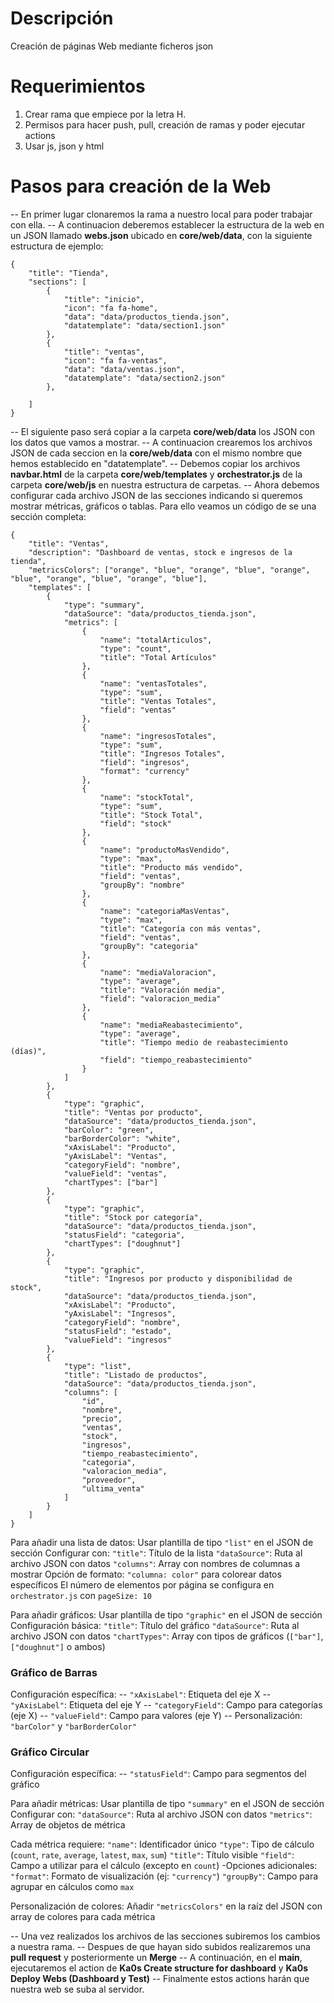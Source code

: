 # Descripción
Creación de páginas Web mediante ficheros json

# Requerimientos
1. Crear rama que empiece por la letra H.
2. Permisos para hacer push, pull, creación de ramas y poder ejecutar actions
3. Usar js, json y html 

# Pasos para creación de la Web
-- En primer lugar clonaremos la rama a nuestro local para poder trabajar con ella.
-- A continuacion deberemos establecer la estructura de la web en un JSON llamado **webs.json** ubicado en **core/web/data**, con la siguiente estructura de ejemplo:
```shell
{
    "title": "Tienda",
    "sections": [
        {
            "title": "inicio",
            "icon": "fa fa-home",
            "data": "data/productos_tienda.json",
            "datatemplate": "data/section1.json"
        },
        {
            "title": "ventas",
            "icon": "fa fa-ventas",
            "data": "data/ventas.json",
            "datatemplate": "data/section2.json"
        },

    ]
}
```
-- El siguiente paso será copiar a la carpeta **core/web/data** los JSON con los datos que vamos a mostrar.
-- A continuacion crearemos los archivos JSON de cada seccion en la **core/web/data** con el mismo nombre que hemos establecido en "datatemplate".
-- Debemos copiar los archivos **navbar.html** de la carpeta **core/web/templates** y **orchestrator.js** de la carpeta **core/web/js** en nuestra estructura de carpetas.
-- Ahora debemos configurar cada archivo JSON de las secciones indicando si queremos mostrar métricas, gráficos o tablas. Para ello veamos un código de  se una sección completa:
```
{
    "title": "Ventas",
    "description": "Dashboard de ventas, stock e ingresos de la tienda",
    "metricsColors": ["orange", "blue", "orange", "blue", "orange", "blue", "orange", "blue", "orange", "blue"],
    "templates": [
        {
            "type": "summary",
            "dataSource": "data/productos_tienda.json",
            "metrics": [
                {
                    "name": "totalArticulos",
                    "type": "count",
                    "title": "Total Artículos"
                },
                {
                    "name": "ventasTotales",
                    "type": "sum",
                    "title": "Ventas Totales",
                    "field": "ventas"
                },
                {
                    "name": "ingresosTotales",
                    "type": "sum",
                    "title": "Ingresos Totales",
                    "field": "ingresos",
                    "format": "currency"
                },
                {
                    "name": "stockTotal",
                    "type": "sum",
                    "title": "Stock Total",
                    "field": "stock"
                },
                {
                    "name": "productoMasVendido",
                    "type": "max",
                    "title": "Producto más vendido",
                    "field": "ventas",
                    "groupBy": "nombre"
                },
                {
                    "name": "categoriaMasVentas",
                    "type": "max",
                    "title": "Categoría con más ventas",
                    "field": "ventas",
                    "groupBy": "categoria"
                },
                {
                    "name": "mediaValoracion",
                    "type": "average",
                    "title": "Valoración media",
                    "field": "valoracion_media"
                },
                {
                    "name": "mediaReabastecimiento",
                    "type": "average",
                    "title": "Tiempo medio de reabastecimiento (días)",
                    "field": "tiempo_reabastecimiento"
                }
            ]
        },
        {
            "type": "graphic",
            "title": "Ventas por producto",
            "dataSource": "data/productos_tienda.json",
            "barColor": "green",
            "barBorderColor": "white",
            "xAxisLabel": "Producto",
            "yAxisLabel": "Ventas",
            "categoryField": "nombre",
            "valueField": "ventas",
            "chartTypes": ["bar"]
        },
        {
            "type": "graphic",
            "title": "Stock por categoría",
            "dataSource": "data/productos_tienda.json",
            "statusField": "categoria",
            "chartTypes": ["doughnut"]
        },
        {
            "type": "graphic",
            "title": "Ingresos por producto y disponibilidad de stock",
            "dataSource": "data/productos_tienda.json",
            "xAxisLabel": "Producto",
            "yAxisLabel": "Ingresos",
            "categoryField": "nombre",
            "statusField": "estado",
            "valueField": "ingresos"
        },
        {
            "type": "list",
            "title": "Listado de productos",
            "dataSource": "data/productos_tienda.json",
            "columns": [
                "id",
                "nombre",
                "precio",
                "ventas",
                "stock",
                "ingresos",
                "tiempo_reabastecimiento",
                "categoria",
                "valoracion_media",
                "proveedor",
                "ultima_venta"
            ]
        }
    ]
}
```
Para añadir una lista de datos:
Usar plantilla de tipo `"list"` en el JSON de sección
Configurar con:
`"title"`: Título de la lista
`"dataSource"`: Ruta al archivo JSON con datos
`"columns"`: Array con nombres de columnas a mostrar
Opción de formato: `"columna: color"` para colorear datos específicos
El número de elementos por página se configura en `orchestrator.js` con `pageSize: 10`

Para añadir gráficos:
Usar plantilla de tipo `"graphic"` en el JSON de sección
Configuración básica:
`"title"`: Título del gráfico
`"dataSource"`: Ruta al archivo JSON con datos
`"chartTypes"`: Array con tipos de gráficos (`["bar"]`, `["doughnut"]` o ambos)

### Gráfico de Barras
Configuración específica:
-- `"xAxisLabel"`: Etiqueta del eje X
-- `"yAxisLabel"`: Etiqueta del eje Y
-- `"categoryField"`: Campo para categorías (eje X)
-- `"valueField"`: Campo para valores (eje Y)
-- Personalización: `"barColor"` y `"barBorderColor"`

### Gráfico Circular
Configuración específica:
-- `"statusField"`: Campo para segmentos del gráfico


Para añadir métricas:
Usar plantilla de tipo `"summary"` en el JSON de sección
Configurar con:
`"dataSource"`: Ruta al archivo JSON con datos
`"metrics"`: Array de objetos de métrica

Cada métrica requiere:
`"name"`: Identificador único
`"type"`: Tipo de cálculo (`count`, `rate`, `average`, `latest`, `max`, `sum`)
`"title"`: Título visible
`"field"`: Campo a utilizar para el cálculo (excepto en `count`)
-Opciones adicionales:
  `"format"`: Formato de visualización (ej: `"currency"`)
  `"groupBy"`: Campo para agrupar en cálculos como `max`

Personalización de colores:
Añadir `"metricsColors"` en la raíz del JSON con array de colores para cada métrica


        
-- Una vez realizados los archivos de las secciones subiremos los cambios a nuestra rama.
-- Despues de que hayan sido subidos realizaremos una **pull request** y posteriormente un **Merge**
-- A continuación, en el **main**, ejecutaremos el action de **Ka0s Create structure for dashboard** y **Ka0s Deploy Webs (Dashboard y Test)**
-- Finalmente estos actions harán que nuestra web se suba al servidor.